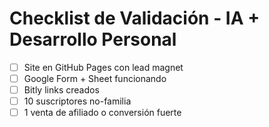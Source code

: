 # Checklist de Validación - IA + Desarrollo Personal

- [ ] Site en GitHub Pages con lead magnet
- [ ] Google Form + Sheet funcionando
- [ ] Bitly links creados
- [ ] 10 suscriptores no-familia
- [ ] 1 venta de afiliado o conversión fuerte
